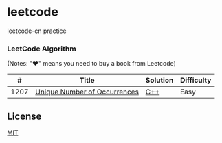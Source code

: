 # leetcode
leetcode-cn practice

### LeetCode Algorithm

(Notes: "&hearts;" means you need to buy a book from Leetcode)


| # | Title | Solution | Difficulty |
|---| ----- | -------- | ---------- |
|1207|[Unique Number of Occurrences](https://leetcode.com/problems/unique-number-of-occurrences/) | [C++](./algorithm/c/unique-number-of-occurrences/unique-number-of-occurrences.c)|Easy|


## License

[MIT](http://opensource.org/licenses/MIT)

